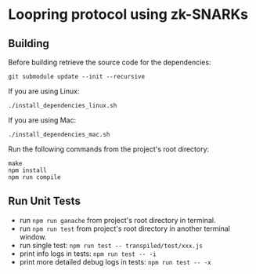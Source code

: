 # Loopring protocol using zk-SNARKs

## Building

Before building retrieve the source code for the dependencies:

    git submodule update --init --recursive

If you are using Linux:

    ./install_dependencies_linux.sh
    
If you are using Mac:

    ./install_dependencies_mac.sh

Run the following commands from the project's root directory:

```
make
npm install
npm run compile
```

## Run Unit Tests
* run `npm run ganache` from project's root directory in terminal.
* run `npm run test` from project's root directory in another terminal window.
* run single test: `npm run test -- transpiled/test/xxx.js`
* print info logs in tests: `npm run test -- -i`
* print more detailed debug logs in tests: `npm run test -- -x`
